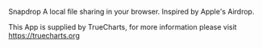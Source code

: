 Snapdrop A local file sharing in your browser. Inspired by Apple's Airdrop.

This App is supplied by TrueCharts, for more information please visit https://truecharts.org
